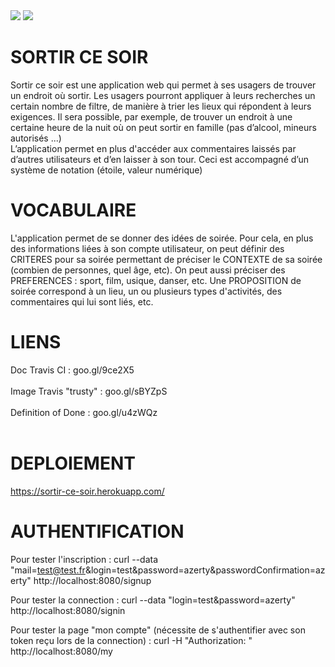 <div>
	<img src="https://travis-ci.org/Master-DL/projet-ivvq-2017-2018-bfml.svg?branch=master" />
	<img src="https://sonarcloud.io/api/project_badges/measure?project=fr.m2dl.ivvq.bfml%3Asortir.ce.soir&metric=alert_status" />
</div>

# SORTIR CE SOIR 

Sortir ce soir est une application web qui permet à ses usagers de trouver un endroit où sortir.
Les usagers pourront appliquer à leurs recherches un certain nombre de filtre, de manière à trier les lieux qui répondent à leurs exigences.
Il sera possible, par exemple, de trouver un endroit à une certaine heure de la nuit où on peut sortir en famille (pas d’alcool, mineurs autorisés ...)  
L’application permet en plus d'accéder aux commentaires laissés par d’autres utilisateurs et d’en laisser à son tour. Ceci est accompagné d’un système de notation (étoile, valeur numérique)


# VOCABULAIRE

L'application permet de se donner des idées de soirée.
Pour cela, en plus des informations liées à son compte utilisateur, on peut définir des CRITERES pour sa soirée permettant de préciser le CONTEXTE de sa soirée (combien de personnes, quel âge, etc). On peut aussi préciser des PREFERENCES : sport, film, usique, danser, etc.
Une PROPOSITION de soirée correspond à un lieu, un ou plusieurs types d'activités, des commentaires qui lui sont liés, etc.


# LIENS

Doc Travis CI : goo.gl/9ce2X5
<br/><br/>
Image Travis "trusty" : goo.gl/sBYZpS
<br/><br/>
Definition of Done : goo.gl/u4zWQz
<br/><br/>


# DEPLOIEMENT
https://sortir-ce-soir.herokuapp.com/

# AUTHENTIFICATION

Pour tester l'inscription : curl --data "mail=test@test.fr&login=test&password=azerty&passwordConfirmation=azerty" http://localhost:8080/signup

Pour tester la connection : curl --data "login=test&password=azerty" http://localhost:8080/signin

Pour tester la page "mon compte" (nécessite de s'authentifier avec son token reçu lors de la connection) : curl -H "Authorization: <token>"  http://localhost:8080/my 
